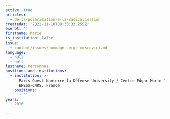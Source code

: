 ```yaml
---
active: true
articles:
  - de-la-polarisation-a-la-radicalisation
createdAt: '2022-11-10T08:35:33.255Z'
exerpt: ''
firstname: Marie
is_institution: false
issue:
  - content/issues/hommage-serge-moscovici.md
language:
  - null
  - null
lastname: Personnaz
positions_and_institutions:
  - institution: >-
      Paris Ouest Nanterre-la Défense University / Centre Edgar Morin IIAC
      EHESS-CNRS, France
    positions:
      - ''
years:
  - 2016

---
```


